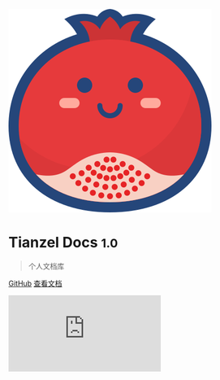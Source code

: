 ![logo](_media/logo.svg ':size=10%')

# Tianzel Docs <small>1.0</small>

> 个人文档库

<!-- - 工作问题总结
- JAVA学习总结
- Python学习总结 -->

[GitHub](https://github.com/tianzel/tianzel.github.io/)
[查看文档](/java/)

![](https://api.dujin.org/bing/1920.php)